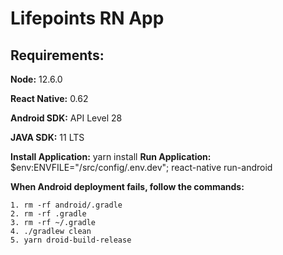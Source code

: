 # Lifepoints RN App

## Requirements:

**Node:** 12.6.0

**React Native:** 0.62

**Android SDK:** API Level 28

**JAVA SDK:** 11 LTS

**Install Application:** yarn install
**Run Application:** \$env:ENVFILE="/src/config/.env.dev"; react-native run-android

**When Android deployment fails, follow the commands:**
```
1. rm -rf android/.gradle
2. rm -rf .gradle
3. rm -rf ~/.gradle
4. ./gradlew clean
5. yarn droid-build-release
```
